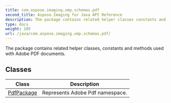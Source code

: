 ```yaml
---
title: com.aspose.imaging.xmp.schemas.pdf
second_title: Aspose.Imaging for Java API Reference
description: The package contains related helper classes constants and methods used with Adobe PDF documents.
type: docs
weight: 105
url: /java/com.aspose.imaging.xmp.schemas.pdf/
---
```


The package contains related helper classes, constants and methods used with Adobe PDF documents.


## Classes

| Class | Description |
| --- | --- |
| [PdfPackage](../com.aspose.imaging.xmp.schemas.pdf/pdfpackage) | Represents Adobe Pdf namespace. |
